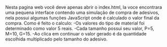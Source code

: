 Nesta pagina web você deve apenas abrir o index.html, la voce encontrara uma pequena interface contendo
uma simulação de compra de adesivos, nela possui algumas funções JavaScript onde é calculado o valor final
da compra.
Como é feito o calculo:
-Os valores do tipo de material foi determinado como valor 5 reais.
-Cada tamanho possui seu valor, P=5, M=10, G=15.
-Ao clica em continuar o valor gerado é da quantidade escolhida multiplicado pelo  tamanho do adesivo.
